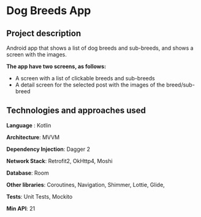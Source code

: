 # Dog Breeds App

## Project description

Android app that shows a list of dog breeds and sub-breeds, and shows a screen with the images.

**The app have two screens, as follows:**
- A screen with a list of clickable breeds and sub-breeds
- A detail screen for the selected post with the images of the breed/sub-breed

## Technologies and approaches used

**Language** : Kotlin

**Architecture**: MVVM

**Dependency Injection**: Dagger 2

**Network Stack**: Retrofit2, OkHttp4, Moshi

**Database**: Room

**Other libraries**: Coroutines, Navigation, Shimmer, Lottie, Glide, 

**Tests**: Unit Tests, Mockito

**Min API**: 21
